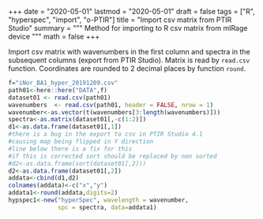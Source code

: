 
+++
date = "2020-05-01"
lastmod = "2020-05-01"
draft = false
tags = ["R", "hyperspec", "import", "o-PTIR"]
title = "Import csv matrix from PTIR Studio"
summary = """
Method for importing to R csv matrix from mIRage device
"""
math = false
+++

Import csv matrix with wavenumbers in the first column and spectra in the subsequent columns (export from PTIR Studio). Matrix is read by `read.csv` function. Coordinates are rounded to 2 decimal places by function `round`.

```r
f="iNor_BA1_hyper_20191209.csv"
path01<-here::here("DATA",f)
dataset01 <- read.csv(path01)
wavenumbers  <- read.csv(path01, header = FALSE, nrow = 1)
wavenumber<-as.vector(t(wavenumbers[3:length(wavenumbers)]))
spectra<-as.matrix(dataset01[,-c(1:2)])
d1<-as.data.frame(dataset01[,1])
#there is a bug in the export to csv in PTIR Studio 4.1
#causing map being flipped in Y direction
#line below there is a fix for this
#if this is corrected sort should be replaced by non sorted
#d2<-as.data.frame(sort(dataset01[,2]))
d2<-as.data.frame(dataset01[,2])
addata<-cbind(d1,d2)
colnames(addata)<-c("x","y")
addata1<-round(addata,digits=2)
hypspec1<-new("hyperSpec", wavelength = wavenumber,
              spc = spectra, data=addata1)
```
